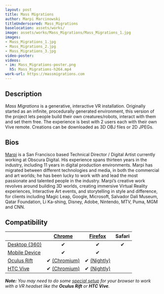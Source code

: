 ```yaml
---
layout: post
title: Mass Migrations
author: Marpi Marcinowski
titleUnderscored: Mass_Migrations
baselocation: assets/works/
image: assets/works/Mass_Migrations/Mass_Migrations_1.jpg
images:
- Mass_Migrations_1.jpg
- Mass_Migrations_2.jpg
- Mass_Migrations_3.jpg
video-poster: 
videos: 
- im: Mass_Migrations-poster.png 
  h5: Mass_Migrations-h264.mp4
work-url: https://massmigrations.com
---
```


<div class="box" markdown="1">

## Description
*Mass Migrations* is a generative, interactive VR installation. 
Originally started as an infinite, procedurally generated environment, this version of the project lets people build their own creatures/robots, interact with them and set them free. The experience is best with 2 users each with their own Vive remote. Creations can be downloaded as 3D OBJ files or 2D JPEGs.   

## Bios	
[Marpi](https://marpi.pl/) is a San Francisco based Technical Director / Digital Artist currently working at Obscura Digital. His experience spans thirteen years in the industry, including 11 years in digital production environments. Marpi has migrated between different technologies and media, in both the commercial and art worlds; he has been lucky to work with and lead the most passionate and talented people in the industry. Marpi’s creative work revolves around building 3D worlds, creating immersive Virtual Reality experiences, Interactive Art events, and storytelling in style and difference, for clients including Magic Leap, Google, Microsoft, Salvador Dalí Museum, Qatar Foundation, Li Ka-shing, Disney, Adobe, Nintendo, MTV, Puma, MGM and CNN.

</div>

<div class="box" markdown="1">

## Compatibility

|                     |[Chrome][2]      |[Firefox][4]     |Safari  
|---------------------|:---------------:|:---------------:|:---------:
|[Desktop (360)][7]   |✔                |✔                |✔     
|[Mobile Device][8]   |✔                |✔                |     
|[Oculus Rift][9]     |✔ [(Chromium)][3]|✔ [(Nightly)][5] |      
|[HTC Vive][10]       |✔ [(Chromium)][3]|✔ [(Nightly)][5] |      

[1]:instructions.html#edge-ins
[2]:instructions.html#chrome-ins 
[3]:instructions.html#chromium-ins 
[4]:instructions.html#firefox-ins 
[5]:instructions.html#firefoxnightly-ins 
[6]:instructions.html#safari-ins 
[7]:instructions.html#desktop-ins
[8]:https://vr.google.com/cardboard/
[9]:https://www.oculus.com/rift/
[10]:https://www.vive.com/
[11]:https://vr.google.com/daydream/
[12]:instructions.html

***Note:** You may need to do some [special setup][12] for your browser to work with a VR headset like the **Oculus Rift** or **HTC Vive**.*

</div>
